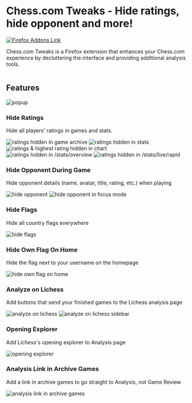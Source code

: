 # Chess.com Tweaks - Hide ratings, hide opponent and more!

[![Firefox Addons Link](https://img.shields.io/badge/dynamic/json?url=https%3A%2F%2Faddons.mozilla.org%2Fapi%2Fv5%2Faddons%2Faddon%2Fchesscom-tweaks%2F&query=%24.current_version.version&logo=firefoxbrowser&logoColor=white&label=Firefox)](https://addons.mozilla.org/en-US/firefox/addon/chesscom-tweaks/)

Chess.com Tweaks is a Firefox extension that enhances your Chess.com experience by decluttering the interface and providing additional analysis tools.

[<img src="https://extensionworkshop.com/assets/img/documentation/publish/get-the-addon-178x60px.dad84b42.png" alt="">](https://addons.mozilla.org/en-US/firefox/addon/chesscom-tweaks/)

## Features

![popup](./screenshots/popup.jpg)

### Hide Ratings

Hide all players' ratings in games and stats.

![ratings hidden in game archive](./screenshots/hideRatings-game-component.jpg)
![ratings hidden in stats](./screenshots/hideRatings-stats-overview.jpg)
![ratings & highest rating hidden in chart](./screenshots/hideRatings-chart.jpg)
![ratings hidden in /stats/overview](./screenshots/hideRatings-stats-overview.jpg)
![ratings hidden in /stats/live/rapid](./screenshots/hideRatings-stats-rapid.jpg)

### Hide Opponent During Game

Hide opponent details (name, avatar, title, rating, etc.) when playing

![hide opponent](./screenshots/hideOpponent.jpg)
![hide opponent in focus mode](./screenshots/hideOpponent-focusMode.jpg)

### Hide Flags

Hide all country flags everywhere

![hide flags](./screenshots/hideFlags.jpg)

### Hide Own Flag On Home

Hide the flag next to your username on the homepage

![hide own flag on home](./screenshots/hideOwnFlagOnHome.jpg)

### Analyze on Lichess

Add buttons that send your finished games to the Lichess analysis page

![analyze on lichess](./screenshots/analyzeOnLichess.jpg)
![analyze on lichess sidebar](./screenshots/analyzeOnLichess-sidebar.jpg)

### Opening Explorer

Add Lichess's opening explorer to Analysis page

![opening explorer](./screenshots/openingExplorer.jpg)

### Analysis Link in Archive Games

Add a link in archive games to go straight to Analysis, not Game Review

![analysis link in archive games](./screenshots/analysisLinkInArchive.jpg)
